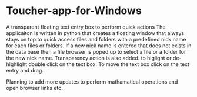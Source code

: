 # Toucher-app-for-Windows
A transparent floating text entry box to perform quick actions
The applicaiton is written in python that creates a floating window that always stays on top to quick access files and folders with a predefined nick name for each files or folders.
If a new nick name is entered that does not exists in the data base then a file browser is poped up to select a file or a folder for the new nick name.
Transparency action is also added. to higlight or de-highlight double click on the text box.
To move the text box click on the text entry and drag.

Planning to add more updates to perform mathamatical operations and open browser links etc.
